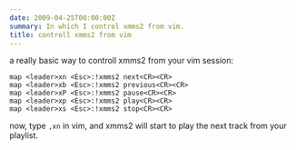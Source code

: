 ```yaml
---
date: 2009-04-25T00:00:00Z
summary: In which I control xmms2 from vim.
title: controll xmms2 from vim
---
```


a really basic way to controll xmms2 from your vim session:

```vim
map <leader>xn <Esc>:!xmms2 next<CR><CR>
map <leader>xb <Esc>:!xmms2 previous<CR><CR>
map <leader>xP <Esc>:!xmms2 pause<CR><CR>
map <leader>xp <Esc>:!xmms2 play<CR><CR>
map <leader>xs <Esc>:!xmms2 stop<CR><CR>
```

now, type `,xn` in vim, and xmms2 will start to play the next track from your playlist.
